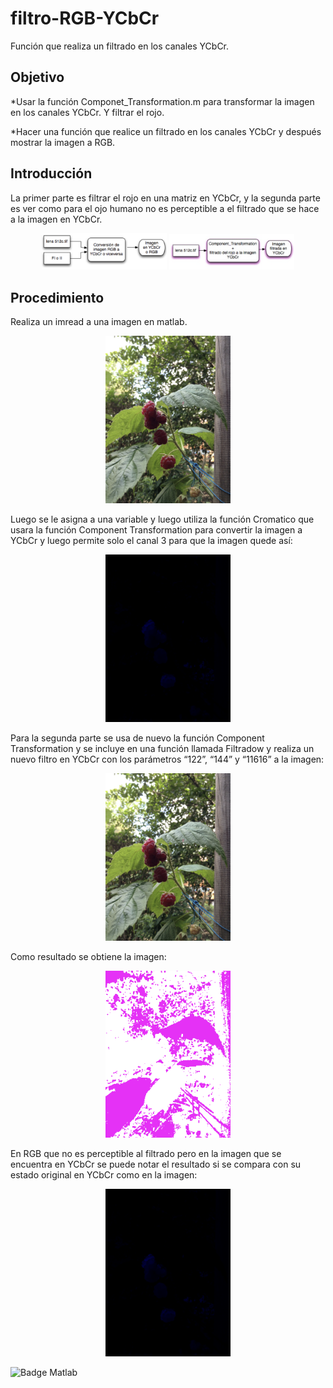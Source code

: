 # filtro-RGB-YCbCr
Función que realiza un filtrado en los canales YCbCr.

## Objetivo
*Usar la función Componet_Transformation.m para transformar la imagen en los canales YCbCr. Y filtrar el rojo.

*Hacer una función que realice un filtrado en los canales YCbCr  y después mostrar la imagen a RGB.

## Introducción
La primer parte es filtrar el rojo en una matriz en YCbCr, y la segunda parte es ver como para el ojo humano no es perceptible a el filtrado que se hace a la imagen en YCbCr.

<p align="center">
	<img src="imagenes/imagen_1.png" width="200"/>
	<img src="imagenes/imagen_2.png" width="200"/>
</p>

## Procedimiento
Realiza un imread a una imagen en matlab.
<p align="center">
	<img src="imagenes/imagen_3.png" width="200"/>
</p>

Luego se le asigna a una variable y luego utiliza la función Cromatico que usara la función Component Transformation para convertir la imagen a YCbCr y luego permite solo el canal 3 para que la imagen quede así:
<p align="center">
	<img src="imagenes/imagen_5.png" width="200"/>
</p>

Para la segunda parte se usa de nuevo la función Component Transformation y se incluye en una función llamada Filtradow y realiza un nuevo filtro en YCbCr con los parámetros “122”, “144” y “11616” a la imagen:
<p align="center">
	<img src="imagenes/imagen_3.png" width="200"/>
</p>

Como resultado se obtiene la imagen:
<p align="center">
	<img src="imagenes/imagen_4.png" width="200"/>
</p>

En RGB que no es perceptible al filtrado pero en la imagen que se encuentra en YCbCr se puede notar el resultado si se compara con su estado original en YCbCr como en la imagen:
<p align="center">
	<img src="imagenes/imagen_5.png" width="200"/>
</p>

![Badge Matlab](https://img.shields.io/badge/Matlab%20-FC6D26)
